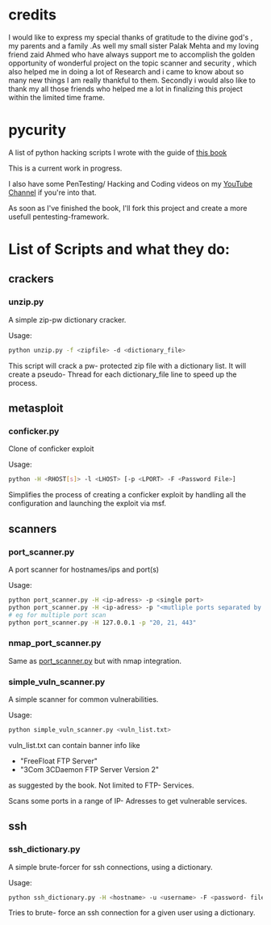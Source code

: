 # credits 
I would like to express my special thanks of gratitude to the divine god's , my parents and a family .As well my small sister Palak Mehta and my loving friend zaid Ahmed  who have always support  me to accomplish the  golden opportunity of wonderful project on the topic scanner and security , which also helped me in doing a lot of Research and i came to know about so many new things I am really thankful to them.
Secondly i would also like to thank my  all those friends who helped me a lot in finalizing this project within the limited time frame.



# pycurity
A list of python hacking scripts I wrote with the guide of [this book](http://amzn.to/2iaG8t6)

This is a current work in progress.

I also have some PenTesting/ Hacking and Coding videos on my [YouTube Channel](https://www.youtube.com/channel/UCGISJ8ZHkmIv1CaoHovK-Xw) if you're into that.

As soon as I've finished the book, I'll fork this project and create a more usefull pentesting-framework.

# List of Scripts and what they do:
## crackers
### unzip.py
A simple zip-pw dictionary cracker.

Usage:
``` bash
python unzip.py -f <zipfile> -d <dictionary_file>
```

This script will crack a pw- protected zip file with a dictionary list. It will create a pseudo- Thread for each dictionary_file line to speed up the process.

## metasploit
### conficker.py
Clone of conficker exploit

Usage:
``` bash
python -H <RHOST[s]> -l <LHOST> [-p <LPORT> -F <Password File>]
```
Simplifies the process of creating a conficker exploit by handling all the configuration and launching the exploit via msf.

## scanners
### port_scanner.py
A port scanner for hostnames/ips and port(s)

Usage: 
``` bash
python port_scanner.py -H <ip-adress> -p <single port>
python port_scanner.py -H <ip-adress> -p "<mutliple ports separated by comma>"
# eg for multiple port scan
python port_scanner.py -H 127.0.0.1 -p "20, 21, 443"
```

### nmap\_port_scanner.py
Same as [port_scanner.py](#port_scannerpy) but with nmap integration.

### simple\_vuln_scanner.py
A simple scanner for common vulnerabilities.

Usage: 
``` bash
python simple_vuln_scanner.py <vuln_list.txt>
```

vuln_list.txt can contain banner info like
- "FreeFloat FTP Server"
- "3Com 3CDaemon FTP Server Version 2"

as suggested by the book. Not limited to FTP- Services.

Scans some ports in a range of IP- Adresses to get vulnerable services.

## ssh

### ssh_dictionary.py
A simple brute-forcer for ssh connections, using a dictionary.

Usage:
``` bash
python ssh_dictionary.py -H <hostname> -u <username> -F <password- file>
```
Tries to brute- force an ssh connection for a given user using a dictionary.


